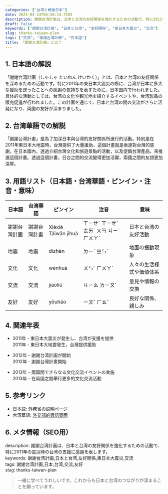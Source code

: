 ```yaml
---
categories: ["台湾と戦後日本"]
date: 2025-04-24T04:58:14.759Z
description: 謝謝台湾計画は、日本と台湾の友好関係を強化するための活動で、特に2011年の震災時の台湾の支援に感謝を表します。
draft: False
keywords: ["謝謝台湾計画", "日本と台湾", "友好関係", "東日本大震災", "交流"]
slug: thanks-taiwan-plan
tags: ["交流", "謝謝台湾計画", "日本語"]
title: 「謝謝台湾計画」とは？
---
```




## 1. 日本語の解説
「謝謝台湾計画（しゃしゃ たいわん けいかく）」とは、日本と台湾の友好関係を深めるための活動です。特に2011年の東日本大震災の際に、台湾が日本に多大な援助を送ったことへの感謝の気持ちを表すために、日本国内で行われました。具体的な活動としては、台湾の文化や観光地を紹介するイベントや、台湾製品の販売促進が行われました。この計画を通じて、日本と台湾の間の交流がさらに活発になり、両国の友好が深まりました。

## 2. 台湾華語での解説  
「謝謝台灣計畫」是為了加深日本與台灣的友好關係所進行的活動。特別是在2011年東日本大地震時，台灣提供了大量援助，這個計畫就是表達對台灣的感謝。在日本國內，透過介紹台灣文化和旅遊景點的活動，以及促銷台灣產品，來推進這個計畫。透過這個計畫，日台之間的交流變得更加活躍，兩國之間的友誼更加深厚。

## 3. 用語リスト（日本語・台湾華語・ピンイン・注音・意味）

| 日本語      | 台湾華語     | ピンイン     | 注音       | 意味                     |
|-----------|-----------|-----------|----------|------------------------|
| 謝謝台灣計画 | 謝謝台灣計畫 | Xièxiè Táiwān jìhuà | ㄒㄧㄝˋ ㄒㄧㄝˋ ㄊㄞˊ ㄨㄢ ㄐㄧˋ ㄏㄨㄚˋ | 日本と台湾の友好活動       |
| 地震       | 地震       | dìzhèn     | ㄉㄧˋ ㄓㄣˋ | 地面の振動現象           |
| 文化       | 文化       | wénhuà     | ㄨㄣˊ ㄏㄨㄚˋ | 人々の生活様式や価値体系   |
| 交流       | 交流       | jiāoliú    | ㄐㄧㄠ ㄌㄧㄡˊ | 意見や情報の交換         |
| 友好       | 友好       | yǒuhǎo     | ㄧㄡˇ ㄏㄠˇ   | 良好な関係、親しみ      |

## 4. 関連年表

- 2011年 - 東日本大震災が発生し、台湾が支援を提供  
  2011年 - 東日本大地震發生，台灣提供援助

- 2012年 - 謝謝台湾計画が開始  
  2012年 - 謝謝台灣計畫開始

- 2013年 - 両国間でさらなる文化交流イベントの実施  
  2013年 - 在兩國之間舉行更多的文化交流活動

## 5. 参考リンク  
- 日本語: [外務省の説明ページ](https://www.mofa.go.jp/mofaj/area/taiwan/index.html)
- 台湾華語: [外交部的資訊頁面](https://www.mofa.gov.tw/)

## 6. メタ情報（SEO用）

description: 謝謝台湾計画は、日本と台湾の友好関係を強化するための活動で、特に2011年の震災時の台湾の支援に感謝を表します。  
keywords: 謝謝台湾計画,日本と台湾,友好関係,東日本大震災,交流  
tags: 謝謝台湾計画,日本,台湾,交流,友好  
slug: thanks-taiwan-plan

>一緒に学べてうれしいです。これからも日本と台湾のつながりが深まることを願っています。
